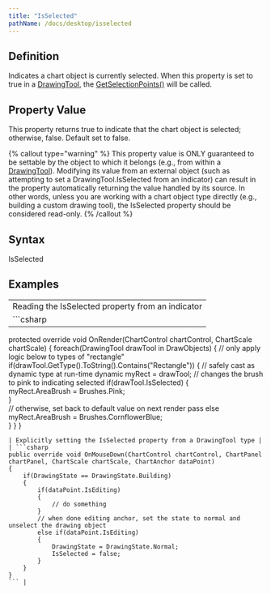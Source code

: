 ```yaml
---
title: "IsSelected"
pathName: /docs/desktop/isselected
---
```


## Definition

Indicates a chart object is currently selected. When this property is set to true in a [DrawingTool](/docs/desktop/drawingtool), the [GetSelectionPoints()](/docs/desktop/getselectionpoints) will be called.

## Property Value

This property returns true to indicate that the chart object is selected; otherwise, false. Default set to false.

{% callout type="warning" %}
This property value is ONLY guaranteed to be settable by the object to which it belongs (e.g., from within a [DrawingTool](/docs/desktop/drawing_tools)). Modifying its value from an external object (such as attempting to set a DrawingTool.IsSelected from an indicator) can result in the property automatically returning the value handled by its source. In other words, unless you are working with a chart object type directly (e.g., building a custom drawing tool), the IsSelected property should be considered read-only.
{% /callout %}

## Syntax

IsSelected

## Examples

|  |
| --- |
| Reading the IsSelected property from an indicator |
| ```csharp
protected override void OnRender(ChartControl chartControl, ChartScale chartScale)
{
    foreach(DrawingTool drawTool in DrawObjects)
    {
        // only apply logic below to types of "rectangle"
        if(drawTool.GetType().ToString().Contains("Rectangle"))
        {
            // safely cast as dynamic type at run-time
            dynamic myRect = drawTool;
            // changes the brush to pink to indicating selected
            if(drawTool.IsSelected)
            {                
                myRect.AreaBrush = Brushes.Pink;       
            }                
            // otherwise, set back to default value on next render pass
            else myRect.AreaBrush = Brushes.CornflowerBlue;   
        }
    }
}
``` |
| Explicitly setting the IsSelected property from a DrawingTool type |
| ```csharp
public override void OnMouseDown(ChartControl chartControl, ChartPanel chartPanel, ChartScale chartScale, ChartAnchor dataPoint)
{
    if(DrawingState == DrawingState.Building)
    {
        if(dataPoint.IsEditing)
        {                
            // do something                
        }   
        // when done editing anchor, set the state to normal and unselect the drawing object
        else if(dataPoint.IsEditing)
        {
            DrawingState = DrawingState.Normal;
            IsSelected = false;
        }
    }
}
``` |

